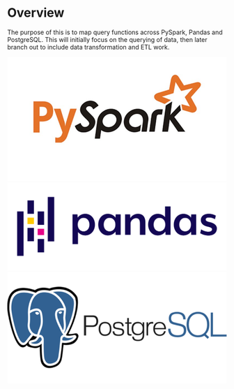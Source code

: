 # Overview
The purpose of this is to map query functions across PySpark, Pandas and PostgreSQL.
This will initially focus on the querying of data, then later branch out to include data transformation and ETL work. 

![pyspark](img/pyspark.jpeg) ![pandas](img/pandas.png) ![postgresql](img/postgresql.png)